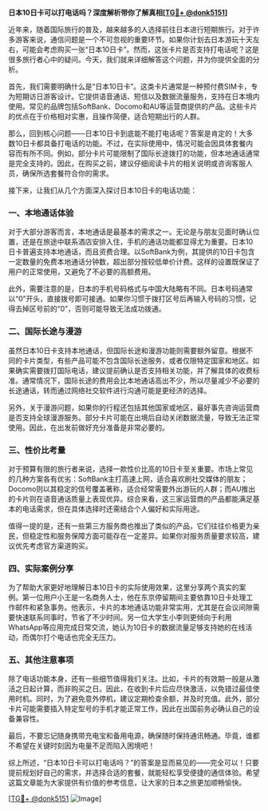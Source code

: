 **日本10日卡可以打电话吗？深度解析带你了解真相[[TG💪+ @donk5151](https://t.me/s/donk5151)]**

近年来，随着国际旅行的普及，越来越多的人选择前往日本进行短期旅行。对于许多游客来说，通信问题是一个不可忽视的重要环节。如果你计划去日本游玩十天左右，可能会考虑购买一张“日本10日卡”。然而，这张卡片是否支持打电话呢？这是很多旅行者心中的疑问。今天，我们就来详细解答这个问题，并为你提供全面的分析。

首先，我们需要明确什么是“日本10日卡”。这类卡片通常是一种预付费SIM卡，专为短期访日游客设计。它提供语音通话、短信以及数据流量服务，支持在日本境内使用。常见的品牌包括SoftBank、Docomo和AU等运营商提供的产品。这些卡片的优点在于价格相对实惠，且操作简便，适合短期出行的人群。

那么，回到核心问题——日本10日卡到底能不能打电话呢？答案是肯定的！大多数10日卡都具备打电话的功能。不过，在实际使用中，情况可能会因具体套餐内容而有所不同。例如，部分卡片可能限制了国际长途拨打的功能，但本地通话通常是完全支持的。因此，在购买之前，建议仔细阅读卡片的相关说明或咨询客服人员，确保所选套餐符合你的需求。

接下来，让我们从几个方面深入探讨日本10日卡的电话功能：

### **一、本地通话体验**
对于大部分游客而言，本地通话是最基本的需求之一。无论是与朋友见面时确认位置，还是在旅途中联系酒店安排入住，手机的通话功能都显得尤为重要。日本10日卡普遍支持本地通话，而且资费合理。以SoftBank为例，其提供的10日卡包含一定数量的免费本地通话分钟数，超出部分按较低单价计费。这样的设置既保证了用户的正常使用，又避免了不必要的高额费用。

此外，需要注意的是，日本的手机号码格式与中国大陆略有不同。日本号码通常以“0”开头，直接拨号即可接通。如果你习惯于拨打区号后再输入号码的习惯，记得去掉区号前的“0”，否则可能导致无法成功拨通。

### **二、国际长途与漫游**
虽然日本10日卡支持本地通话，但国际长途和漫游功能则需要额外留意。根据不同的卡片类型，有些产品可能不包含国际长途服务，或者仅限特定国家和地区。如果确实需要拨打国际电话，建议提前确认是否支持相关功能，并了解具体的收费标准。通常情况下，国际长途的费用会比本地通话高出不少，所以尽量减少不必要的长途通话，转而通过网络社交软件进行沟通可能是更经济的选择。

另外，关于漫游问题，如果你的行程还包括其他国家或地区，最好事先咨询运营商是否支持全球漫游服务。部分卡片可能在出境后自动关闭数据流量，导致无法正常使用。因此，在出发前做好充分准备是非常必要的。

### **三、性价比考量**
对于预算有限的旅行者来说，选择一款性价比高的10日卡至关重要。市场上常见的几种方案各有优劣：SoftBank主打高速上网，适合喜欢刷社交媒体的朋友；Docomo则以其稳定的信号覆盖著称，适合经常需要外出游玩的人群；而AU推出的卡片则在语音通话质量上表现优异。综合来看，这三家运营商的产品都能满足基本的电话需求，但在具体选择时还需结合个人偏好和实际用途。

值得一提的是，还有一些第三方服务商也推出了类似的产品，它们往往价格更为亲民，但稳定性和服务保障方面可能存在一定差异。如果你对服务质量要求较高，建议优先考虑官方渠道购买。

### **四、实际案例分享**
为了帮助大家更好地理解日本10日卡的实际使用效果，这里分享两个真实的案例。第一位用户小王是一名商务人士，他在东京停留期间主要依靠10日卡处理工作邮件和紧急事务。他表示，卡片的本地通话功能非常实用，尤其是在会议间隙需要快速联系同事时，节省了不少时间。另一位大学生小李则更倾向于利用WhatsApp等应用完成日常交流，她认为10日卡的数据流量足够支持她的在线活动，而偶尔打个电话也完全无压力。

### **五、其他注意事项**
除了电话功能本身，还有一些细节值得我们关注。比如，卡片的有效期一般是从激活之日起计算，而非购买之日。因此，在收到卡片后应尽快激活，以免错过最佳使用时机。同时，为了避免意外停机，建议定期检查余额，并及时充值。此外，部分卡片可能需要插入特定型号的手机才能正常工作，因此在出国前务必确认自己的设备兼容性。

最后，不要忘记随身携带充电宝和备用电源，确保随时保持通讯畅通。毕竟，谁都不希望在关键时刻因为电量不足而陷入困境吧！

综上所述，“日本10日卡可以打电话吗？”的答案是显而易见的——完全可以！只要提前规划好自己的需求，并选择合适的套餐，就能轻松享受便捷的通信体验。希望这篇文章能为大家提供有价值的参考信息，让大家的日本之旅更加顺畅愉快。

[[TG💪+ @donk5151](https://t.me/s/donk5151) ![Image](https://i.postimg.cc/rwNCRYN7/Snipaste-2025-04-30-17-27-05.png)]